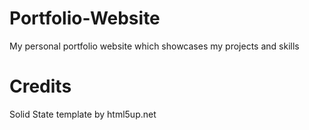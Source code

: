# Portfolio-Website

My personal portfolio website which showcases my projects and skills

# Credits

Solid State template by html5up.net
